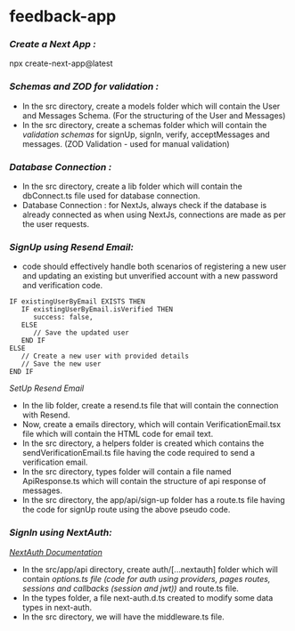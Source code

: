 # feedback-app
### *Create a Next App :*
npx create-next-app@latest

### *Schemas and ZOD for validation :*
- In the src directory, create a models folder which will contain the User and Messages Schema. (For the structuring of the User and Messages)
- In the src directory, create a schemas folder which will contain the *validation schemas* for signUp, signIn, verify, acceptMessages and messages. (ZOD Validation - used for manual validation)

### *Database Connection :*
- In the src directory, create a lib folder which will contain the dbConnect.ts file used for database connection.
- Database Connection : for NextJs, always check if the database is already connected as when using NextJs, connections are made as per the user requests.

### *SignUp using Resend Email:*
- code should effectively handle both scenarios of registering a new user and updating an existing but unverified account with a new password and verification code.
```
IF existingUserByEmail EXISTS THEN
   IF existingUserByEmail.isVerified THEN
      success: false,
   ELSE
      // Save the updated user
   END IF
ELSE
   // Create a new user with provided details
   // Save the new user
END IF
```
*SetUp Resend Email*
- In the lib folder, create a resend.ts file that will contain the connection with Resend.
- Now, create a emails directory, which will contain VerificationEmail.tsx file which will contain the HTML code for email text.
- In the src directory, a helpers folder is created which contains the sendVerificationEmail.ts file having the code required to send a verification email.
- In the src directory, types folder will contain a file named ApiResponse.ts which will contain the structure of api response of messages.
- In the src directory, the app/api/sign-up folder has a route.ts file having the code for signUp route using the above pseudo code.

### *SignIn using NextAuth:* 
*[NextAuth Documentation](https://next-auth.js.org/getting-started/introduction)*
- In the src/app/api directory, create auth/[...nextauth] folder which will contain *options.ts file (code for auth using providers, pages routes, sessions and callbacks (session and jwt))* and route.ts file.
- In the types folder, a file next-auth.d.ts created to modify some data types in next-auth.
- In the src directory, we will have the middleware.ts file.

